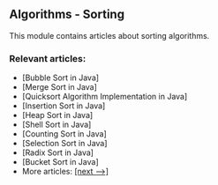 ## Algorithms - Sorting

This module contains articles about sorting algorithms.

### Relevant articles:

- [Bubble Sort in Java]
- [Merge Sort in Java]
- [Quicksort Algorithm Implementation in Java]
- [Insertion Sort in Java]
- [Heap Sort in Java]
- [Shell Sort in Java]
- [Counting Sort in Java]
- [Selection Sort in Java]
- [Radix Sort in Java]
- [Bucket Sort in Java]
- More articles: [[next -->]](/algorithms-sorintg-2)
